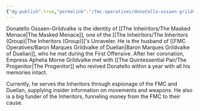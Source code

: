 ```yaml
---
{"dg-publish":true,"permalink":"/fmc-operatives/donatello-ossaen-grildvalke/"}
---
```


Donatello Ossaen-Grildvalke is the identity of [[The Inheiritors/The Masked Menace\|The Masked Menace]], one of the [[The Inheiritors/The Inheritors (Group)\|The Inheritors (Group)]]'s Unraveler. He is the husband of [[FMC Operatives/Baron Marques Grildvalke of Duelian\|Baron Marques Grildvalke of Duelian]], who he met during the First Offensive. After her coronation, Empress Aphelia Morne Grildvalke met with [[The Quintessential Pair/The Progenitor\|The Progenitor]] who revived Donatello within a year with all his memories intact. 

Currently, he serves the Inheritors through espionage of the FMC and Duelian, supplying insider information on movements and weapons. He also is a big funder of the Inheritors, funneling money from the FMC to their cause.